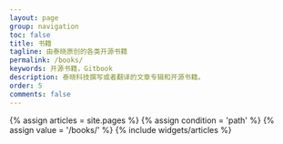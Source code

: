 ```yaml
---
layout: page
group: navigation
toc: false
title: 书籍
tagline: 由泰晓原创的各类开源书籍
permalink: /books/
keywords: 开源书籍，Gitbook
description: 泰晓科技撰写或者翻译的文章专辑和开源书籍。
order: 5
comments: false
---
```


<section id="home">
  {% assign articles = site.pages %}
  {% assign condition = 'path' %}
  {% assign value = '/books/' %}
  {% include widgets/articles %}
</section>
